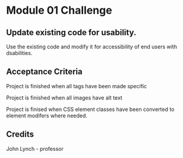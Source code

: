 # Module 01 Challenge

## Update existing code for usability.

Use the existing code and modify it for accessibility of end users with dsabilities.

## Acceptance Criteria

Project is finished when all tags have been made specific

Project is finished when all images have alt text

Project is finised when CSS element classes have been converted to element modifers where needed.

## Credits
John Lynch - professor
